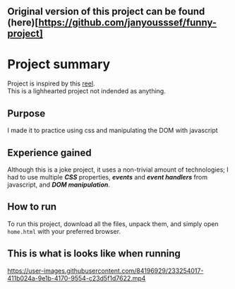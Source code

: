 ## Original version of this project can be found (here)[https://github.com/janyousssef/funny-project]
# Project summary
Project is inspired by this [reel](https://www.instagram.com/p/CpiGuJ1O5pL/).  
This is a lighhearted project not indended as anything.  

## Purpose
I made it to practice using css and manipulating the DOM with javascript

## Experience gained
Although this is a joke project, it uses a non-trivial amount of technologies; I had to use multiple _**CSS**_ properties, _**events**_ and _**event handlers**_ from javascript, and _**DOM manipulation**_.

## How to run
To run this project, download all the files, unpack them, and simply open `home.html` with your preferred browser.

## This is what is looks like when running
https://user-images.githubusercontent.com/84196929/233254017-411b024a-9e1b-4170-9554-c23d5f1d7622.mp4

